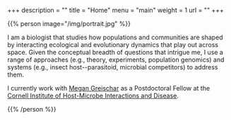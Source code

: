 +++
description = ""
title = "Home"
menu = "main"
weight = 1
url = ""
+++



{{% person image="/img/portrait.jpg" %}}

I am a biologist that studies how populations and communities are shaped by
interacting ecological and evolutionary dynamics that play out across space.
Given the conceptual breadth of questions that intrigue me,
I use a range of approaches (e.g., theory, experiments, population genomics) and
systems (e.g., insect host--parasitoid, microbial competitors) to address them.


I currently work with 
<a href="https://ecologyandevolution.cornell.edu/megan-greischar">Megan Greischar</a>
as a Postdoctoral Fellow at the
<a href="https://cihmid.cornell.edu">Cornell Institute of Host-Microbe Interactions and Disease</a>.


{{% /person %}}


